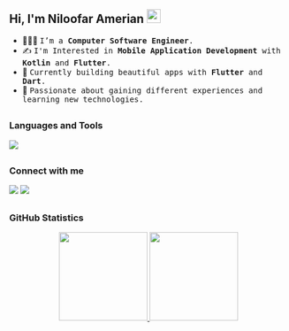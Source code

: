 <h2> Hi, I'm Niloofar Amerian <img src="https://media.giphy.com/media/hvRJCLFzcasrR4ia7z/giphy.gif" width="25px"></h2>


- 👩🏻‍💻 <samp>I’m a **Computer Software Engineer**.</samp>
- ✍️ <samp>I'm Interested in **Mobile Application Development** with **Kotlin** and **Flutter**.</samp>
- 🍃 <samp>Currently building beautiful apps with **Flutter** and **Dart**.</samp>
- 💫 <samp>Passionate about gaining different experiences and learning new technologies.</samp>


##


<h3>Languages and Tools</h3>
<p align="left">
  <a href="https://skillicons.dev">
    <img src="https://skillicons.dev/icons?i=kotlin,flutter,dart,androidstudio,git,firebase,figma,postman" />
  </a>
</p>


##
  
<h3>Connect with me</h3> 
  <a href = "mailto:niloofar.amerian77@gmail.com"><img src="https://img.shields.io/badge/-Gmail-%23333?style=for-the-badge&logo=gmail&logoColor=white" target="_blank"></a>
  <a href="https://www.linkedin.com/in/niloofar-amerian-843727209/" target="_blank"><img src="https://img.shields.io/badge/-LinkedIn-%230077B5?style=for-the-badge&logo=linkedin&logoColor=white" target="_blank"></a> 


##
  
 <h3>GitHub Statistics</h3>  
  
  
<div align="center">
  <a href="https://github.com/IsaiasCuvula">
  <img height="160em" src="https://github-readme-stats.vercel.app/api?username=niloofaramerian&show_icons=true&theme=nord&include_all_commits=true&count_private=true"/>
  <img height="160em" src="https://github-readme-stats.vercel.app/api/top-langs/?username=niloofaramerian&layout=compact&langs_count=7&theme=nord" />
</div>


